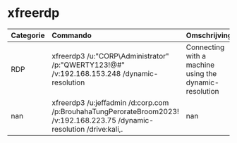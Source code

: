 # xfreerdp

| Categorie   | Commando                                                                                                                 | Omschrijving                                           |   Voorbeeld |   Opmerkingen |
|:------------|:-------------------------------------------------------------------------------------------------------------------------|:-------------------------------------------------------|------------:|--------------:|
| RDP         | xfreerdp3 /u:"CORP\\Administrator" /p:"QWERTY123\!@#" /v:192.168.153.248 /dynamic-resolution                             | Connecting with a machine using the dynamic-resolution |         nan |           nan |
| nan         | xfreerdp3 /u:jeffadmin /d:corp.com /p:BrouhahaTungPerorateBroom2023! /v:192.168.223.75 /dynamic-resolution /drive:kali,. | nan                                                    |         nan |           nan |
